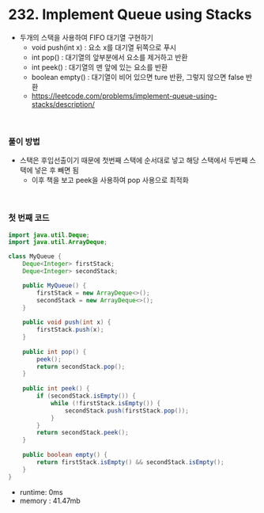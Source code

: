 # 232. Implement Queue using Stacks
- 두개의 스택을 사용하여 FIFO 대기열 구현하기
    - void push(int x) : 요소 x를 대기열 뒤쪽으로 푸시
    - int pop() : 대기열의 앞부분에서 요소를 제거하고 반환
    - int peek() : 대기열의 맨 앞에 있는 요소를 반환
    - boolean empty() : 대기열이 비어 있으면 ture 반환, 그렇지 않으면 false 반환
    - https://leetcode.com/problems/implement-queue-using-stacks/description/

<br>

### 풀이 방법
- 스택은 후입선출이기 때문에 첫번째 스택에 순서대로 넣고 해당 스택에서 두번째 스택에 넣은 후 빼면 됨
    - 이후 책을 보고 peek을 사용하여 pop 사용으로 최적화

<br>

### 첫 번째 코드
```java
import java.util.Deque;
import java.util.ArrayDeque;

class MyQueue {
    Deque<Integer> firstStack;
    Deque<Integer> secondStack;

    public MyQueue() {
        firstStack = new ArrayDeque<>();
        secondStack = new ArrayDeque<>();
    }
    
    public void push(int x) {
        firstStack.push(x);
    }
    
    public int pop() {
        peek();
        return secondStack.pop();
    }
    
    public int peek() {
        if (secondStack.isEmpty()) {
            while (!firstStack.isEmpty()) {
                secondStack.push(firstStack.pop());
            }
        }
        return secondStack.peek();
    }
    
    public boolean empty() {
        return firstStack.isEmpty() && secondStack.isEmpty();
    }
}
```

- runtime: 0ms
- memory : 41.47mb
